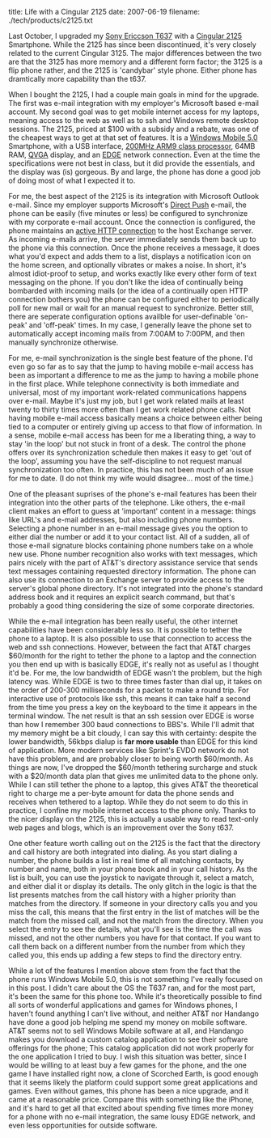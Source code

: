 title: Life with a Cingular 2125
date: 2007-06-19
filename: ./tech/products/c2125.txt

Last October, I upgraded my [Sony Ericcson T637](http://www.mschaef.com/blog/tech/products/t637.txt)
 with a [Cingular 2125](http://msmobiles.com/news.php/4691.html)
Smartphone. While the 2125 has since been discontinued, it's very
closely related to the current Cingular 3125. The major differences
between the two are that the 3125 has more memory and a different form
factor; the 3125 is a flip phone rather, and the 2125 is 'candybar'
style phone. Either phone has dramtically more capability than the
t637.

When I bought the 2125, I had a couple main goals in mind for the
upgrade. The first was e-mail integration with my employer's Microsoft
based e-mail account. My second goal was to get mobile internet access
for my laptops, meaning access to the web as well as to ssh and
Windows remote desktop sessions.  The 2125, priced at $100 with a
subsidy and a rebate, was one of the cheapest ways to get at that set
of features. It is a <a
href="http://www.microsoft.com/presspass/press/2005/may05/05-10WindowsMobile5PR.mspx">Windows
Mobile 5.0</a> Smartphone, with a USB interface, <a
href="http://en.wikipedia.org/wiki/Texas_Instruments_OMAP">200MHz ARM9
class processor</a>, 64MB RAM,
[QVGA](http://en.wikipedia.org/wiki/QVGA) display, and an
[EDGE](http://en.wikipedia.org/wiki/Enhanced_Data_Rates_for_GSM_Evolution)
network connection. Even at the time the specifications were not best
in class, but it did provide the essentials, and the display was (is)
gorgeous. By and large, the phone has done a good job of doing most of
what I expected it to.

For me, the best aspect of the 2125 is its integration with Microsoft
Outlook e-mail. Since my employer supports Microsoft's [Direct
Push](http://www.microsoft.com/windowsmobile/articles/directpush.mspx)
e-mail, the phone can be easily (five minutes or less) be configured
to synchronize with my corporate e-mail account. Once the connection
is configured, the phone maintains an <a
href="http://msexchangeteam.com/archive/2006/04/03/424028.aspx">active
HTTP connection</a> to the host Exchange server. As incoming e-mails
arrive, the server immediately sends them back up to the phone via
this connection. Once the phone receives a message, it does what you'd
expect and adds them to a list, displays a notification icon on the
home screen, and optionally vibrates or makes a noise. In short, it's
almost idiot-proof to setup, and works exactly like every other form
of text messaging on the phone. If you don't like the idea of
continually being bombarded with incoming mails (or the idea of a
continually open HTTP connection bothers you) the phone can be
configured either to periodically poll for new mail or wait for an
manual request to synchronize. Better still, there are seperate
configuration options availble for user-definable 'on-peak' and
'off-peak' times. In my case, I generally leave the phone set to
automatically accept incoming mails from 7:00AM to 7:00PM, and then
manually synchronize otherwise.

For me, e-mail synchronization is the single best feature of the
phone. I'd even go so far as to say that the jump to having mobile
e-mail access has been as important a difference to me as the jump to
having a mobile phone in the first place. While telephone connectivity
is both immediate and universal, most of my important work-related
communications happens over e-mail. Maybe it's just my job, but I get
work related mails at least twenty to thirty times more often than I
get work related phone calls. Not having mobile e-mail access
basically means a choice between either being tied to a computer or
entirely giving up access to that flow of information. In a sense,
mobile e-mail access has been for me a liberating thing, a way to
stay 'in the loop' but not stuck in front of a desk. The control the
phone offers over its synchronization schedule then makes it easy to
get 'out of the loop', assuming you have the self-discipline to not
request manual synchronization too often. In practice, this has not
been much of an issue for me to date. (I do not think my wife would
disagree... most of the time.)

One of the pleasant suprises of the phone's e-mail features has been
their integration into the other parts of the telephone. Like others,
the e-mail client makes an effort to guess at 'important' content in a
message: things like URL's and e-mail addresses, but also including
phone numbers. Selecting a phone number in an e-mail message gives you
the option to either dial the number or add it to your contact
list. All of a sudden, all of those e-mail signature blocks containing
phone numbers take on a whole new use. Phone number recognition also
works with text messages, which pairs nicely with the part of AT&T's
directory assistance service that sends text messages containing
requested directory information.  The phone can also use its
connection to an Exchange server to provide access to the server's
global phone directory. It's not integrated into the phone's standard
address book and it requires an explicit search command, but that's
probably a good thing considering the size of some corporate
directories.

While the e-mail integration has been really useful, the other 
internet capabilities have been considerably less so. It is possible 
to tether the phone to a laptop. It is also possible to use that 
connection to access the web and ssh connections. However, between 
the fact that AT&T charges $60/month for the right to tether the 
phone to a laptop and the connection you then end up with is 
basically EDGE, it's really not as useful as I thought it'd be. For 
me, the low bandwidth of EDGE wasn't the problem, but the high 
latency was.  While EDGE is two to three times faster than dial up, 
it takes on the order of 200-300 milliseconds for a packet to make a 
round trip.  For interactive use of protocols like ssh, this means it 
can take half a second from the time you press a key on the keyboard 
to the time it appears in the terminal window. The net result is that 
an ssh session over EDGE is worse than how I remember 300 baud 
connections to BBS's. While I'll admit that my memory might be a bit 
cloudy, I can say this with certainty: despite the lower bandwidth, 
56kbps dialup is <b>far more usable</b> than EDGE for this kind of 
application. More modern services like Sprint's EVDO network do not 
have this problem, and are probably closer to being worth $60/month. 
As things are now, I've dropped the $60/month tethering surcharge and 
stuck with a $20/month data plan that gives me unlimited data to the 
phone only. While I can still tether the phone to a laptop, this 
gives AT&T the theoretical right to charge me a per-byte amount for 
data the phone sends and receives when tethered to a laptop. While 
they do not seem to do this in practice, I confine my mobile internet 
access to the phone only. Thanks to the nicer display on the 2125, 
this is actually a usable way to read text-only web pages and blogs, 
which is an improvement over the Sony t637.
 
One other feature worth calling out on the 2125 is the fact that the
directory and call history are both integrated into dialing. As you
start dialing a number, the phone builds a list in real time of all
matching contacts, by number and name, both in your phone book and in
your call history. As the list is built, you can use the joystick to
navigate through it, select a match, and either dial it or display its
details. The only glitch in the logic is that the list presents
matches from the call history with a higher priority than matches from
the directory. If someone in your directory calls you and you miss the
call, this means that the first entry in the list of matches will be
the match from the missed call, and not the match from the
directory. When you select the entry to see the details, what you'll
see is the time the call was missed, and not the other numbers you
have for that contact.  If you want to call them back on a different
number from the number from which they called you, this ends up adding
a few steps to find the directory entry.

While a lot of the features I mention above stem from the fact that
the phone runs Windows Mobile 5.0, this is not something I've really
focused on in this post. I didn't care about the OS the T637 ran, and
for the most part, it's been the same for this phone too. While it's
theoretically possible to find all sorts of wonderful applications and
games for Windows phones, I haven't found anything I can't live
without, and neither AT&T nor Handango have done a good job helping me
spend my money on mobile software. AT&T seems not to sell Windows
Mobile software at all, and Handango makes you download a custom
catalog application to see their software offerings for the phone;
This catalog application did not work properly for the one application
I tried to buy. I wish this situation was better, since I would be
willing to at least buy a few games for the phone, and the one game I
have installed right now, a clone of Scorched Earth, is good enough
that it seems likely the platform could support some great
applications and games. Even without games, this phone has been a nice
upgrade, and it came at a reasonable price. Compare this with
something like the iPhone, and it's hard to get all that excited about
spending five times more money for a phone with no e-mail integration,
the same lousy EDGE network, and even less opportunities for outside
software. 
